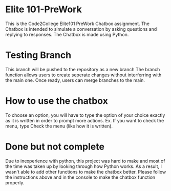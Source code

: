 # Elite 101-PreWork
This is the Code2College Elite101 PreWork Chatbox assignment.
The Chatbox is intended to simulate a conversation by asking questions and replying to responses.
The Chatbox is made using Python.

# Testing Branch
This branch will be pushed to the repository as a new branch
The branch function allows users to create seperate changes without interferring with the main one.
Once ready, users can merge branches to the main.

# How to use the chatbox
To choose an option, you will have to type the option of your choice exactly as it is written in order to prompt more actions.
Ex. If you want to check the menu, type Check the menu (like how it is written).

# Done but not complete
Due to inexperience with python, this project was hard to make and most of the time was taken up by looking through how Python works. As a result, I wasn't able to add other functions to make the chatbox better. Please follow the instructions above and in the console to make the chatbox function properly.